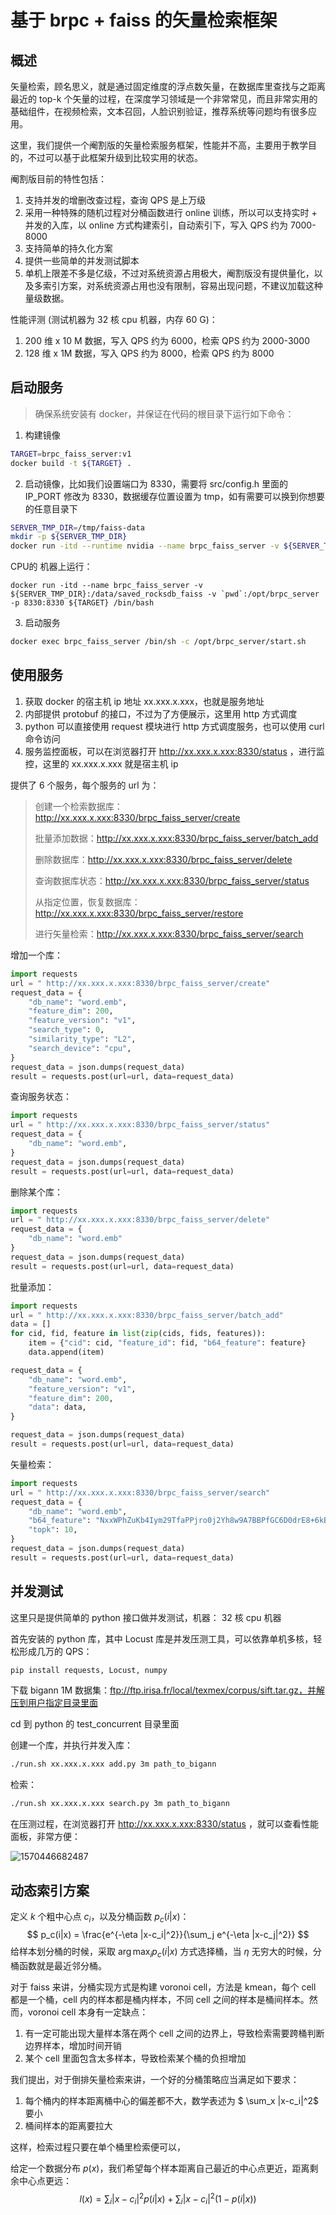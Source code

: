 # 基于 brpc + faiss 的矢量检索框架


## 概述
矢量检索，顾名思义，就是通过固定维度的浮点数矢量，在数据库里查找与之距离最近的 top-k 个矢量的过程，在深度学习领域是一个非常常见，而且非常实用的基础组件，在视频检索，文本召回，人脸识别验证，推荐系统等问题均有很多应用。

这里，我们提供一个阉割版的矢量检索服务框架，性能并不高，主要用于教学目的，不过可以基于此框架升级到比较实用的状态。

阉割版目前的特性包括：

1. 支持并发的增删改查过程，查询 QPS 是上万级
2. 采用一种特殊的随机过程对分桶函数进行 online 训练，所以可以支持实时 + 并发的入库，以 online 方式构建索引，自动索引下，写入 QPS 约为 7000-8000
3. 支持简单的持久化方案
4. 提供一些简单的并发测试脚本
5. 单机上限差不多是亿级，不过对系统资源占用极大，阉割版没有提供量化，以及多索引方案，对系统资源占用也没有限制，容易出现问题，不建议加载这种量级数据。

性能评测 (测试机器为 32 核 cpu 机器，内存 60 G)：

1. 200 维 x 10 M 数据，写入 QPS 约为 6000，检索 QPS 约为 2000-3000
2. 128 维 x 1M 数据，写入 QPS 约为 8000，检索 QPS 约为 8000



## 启动服务

>  确保系统安装有 docker，并保证在代码的根目录下运行如下命令：

1. 构建镜像
```bash
TARGET=brpc_faiss_server:v1
docker build -t ${TARGET} .
```

2. 启动镜像，比如我们设置端口为 8330，需要将 src/config.h 里面的 IP_PORT 修改为 8330，数据缓存位置设置为 tmp，如有需要可以换到你想要的任意目录下
```bash
SERVER_TMP_DIR=/tmp/faiss-data
mkdir -p ${SERVER_TMP_DIR}
docker run -itd --runtime nvidia --name brpc_faiss_server -v ${SERVER_TMP_DIR}:/data/saved_rocksdb_faiss -v `pwd`:/opt/brpc_server -p 8330:8330 ${TARGET} /bin/bash
```

CPU的 机器上运行：
```
docker run -itd --name brpc_faiss_server -v ${SERVER_TMP_DIR}:/data/saved_rocksdb_faiss -v `pwd`:/opt/brpc_server -p 8330:8330 ${TARGET} /bin/bash
```

3. 启动服务

```bash
docker exec brpc_faiss_server /bin/sh -c /opt/brpc_server/start.sh
```



## 使用服务

1. 获取 docker 的宿主机 ip 地址 xx.xxx.x.xxx，也就是服务地址
2. 内部提供 protobuf 的接口，不过为了方便展示，这里用 http 方式调度
3. python 可以直接使用 request 模块进行 http 方式调度服务，也可以使用 curl 命令访问
4. 服务监控面板，可以在浏览器打开 http://xx.xxx.x.xxx:8330/status ，进行监控，这里的  xx.xxx.x.xxx  就是宿主机 ip



提供了 6 个服务，每个服务的 url 为：

> 创建一个检索数据库： http://xx.xxx.x.xxx:8330/brpc_faiss_server/create
>
> 批量添加数据：http://xx.xxx.x.xxx:8330/brpc_faiss_server/batch_add
>
> 删除数据库：http://xx.xxx.x.xxx:8330/brpc_faiss_server/delete
>
> 查询数据库状态：http://xx.xxx.x.xxx:8330/brpc_faiss_server/status
>
> 从指定位置，恢复数据库：http://xx.xxx.x.xxx:8330/brpc_faiss_server/restore
>
> 进行矢量检索：http://xx.xxx.x.xxx:8330/brpc_faiss_server/search



增加一个库：

```python
import requests
url = " http://xx.xxx.x.xxx:8330/brpc_faiss_server/create"
request_data = {
	"db_name": "word.emb",
	"feature_dim": 200,
	"feature_version": "v1",
	"search_type": 0,
	"similarity_type": "L2",
	"search_device": "cpu",
}
request_data = json.dumps(request_data)
result = requests.post(url=url, data=request_data)
```



查询服务状态：

```python
import requests
url = " http://xx.xxx.x.xxx:8330/brpc_faiss_server/status"
request_data = {
	"db_name": "word.emb",
}
request_data = json.dumps(request_data)
result = requests.post(url=url, data=request_data)
```



删除某个库：

```python
import requests
url = " http://xx.xxx.x.xxx:8330/brpc_faiss_server/delete"
request_data = {
	"db_name": "word.emb"
}
request_data = json.dumps(request_data)
result = requests.post(url=url, data=request_data)
```



批量添加：

```python
import requests
url = " http://xx.xxx.x.xxx:8330/brpc_faiss_server/batch_add"
data = []
for cid, fid, feature in list(zip(cids, fids, features)):
	item = {"cid": cid, "feature_id": fid, "b64_feature": feature}
	data.append(item)

request_data = {
	"db_name": "word.emb",
	"feature_version": "v1",
	"feature_dim": 200,
	"data": data,
}

request_data = json.dumps(request_data)
result = requests.post(url=url, data=request_data)
```



矢量检索：

```python
import requests
url = " http://xx.xxx.x.xxx:8330/brpc_faiss_server/search"
request_data = {
	"db_name": "word.emb",
    "b64_feature": "NxxWPhZuKb4Iym29TfaPPjro0j2Yh8w9A7BBPfGC6D0drE8+6kB2P...",
    "topk": 10,
}
request_data = json.dumps(request_data)
result = requests.post(url=url, data=request_data)
```





## 并发测试

这里只是提供简单的 python 接口做并发测试，机器： 32 核 cpu 机器

首先安装的 python 库，其中 Locust 库是并发压测工具，可以依靠单机多核，轻松形成几万的 QPS：

```python
pip install requests, Locust, numpy
```

下载 bigann 1M 数据集：ftp://ftp.irisa.fr/local/texmex/corpus/sift.tar.gz，并解压到用户指定目录里面

cd 到 python 的 test_concurrent 目录里面

创建一个库，并执行并发入库：

```sh
./run.sh xx.xxx.x.xxx add.py 3m path_to_bigann
```

检索：

```sh
./run.sh xx.xxx.x.xxx search.py 3m path_to_bigann
```



在压测过程，在浏览器打开 http://xx.xxx.x.xxx:8330/status ，就可以查看性能面板，非常方便：

![1570446682487](image/1570446682487.png)





## 动态索引方案

定义 $k$ 个粗中心点 $c_i$，以及分桶函数 $p_c(i|x)$：
$$
p_c(i|x) = \frac{e^{-\eta |x-c_i|^2}}{\sum_j e^{-\eta |x-c_j|^2}}
$$
给样本划分桶的时候，采取 $\arg\max_i p_c(i|x)$ 方式选择桶，当 $\eta$ 无穷大的时候，分桶函数就是最近邻分桶。

对于 faiss 来讲，分桶实现方式是构建 voronoi cell，方法是 kmean，每个 cell 都是一个桶，cell 内的样本都是桶内样本，不同 cell 之间的样本是桶间样本。然而，voronoi cell 本身有一定缺点：

1. 有一定可能出现大量样本落在两个 cell 之间的边界上，导致检索需要跨桶判断边界样本，增加时间开销
2. 某个 cell 里面包含太多样本，导致检索某个桶的负担增加

我们提出，对于倒排矢量检索来讲，一个好的分桶策略应当满足如下要求：

1. 每个桶内的样本距离桶中心的偏差都不大，数学表述为 $ \sum_x |x-c_i|^2$ 要小
2. 桶间样本的距离要拉大

这样，检索过程只要在单个桶里检索便可以，

给定一个数据分布 $p(x)$，我们希望每个样本距离自己最近的中心点更近，距离剩余中心点更远：
$$
l(x)=\sum_i |x-c_i|^2 p(i|x) + \sum_i |x-c_i|^2 (1-p(i|x))
$$
